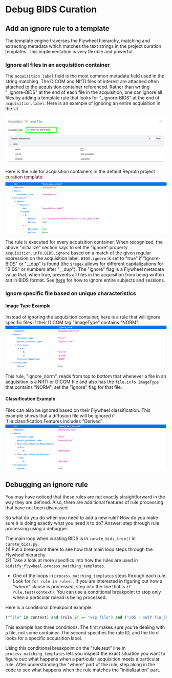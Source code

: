 # Debug BIDS Curation

## Add an ignore rule to a template

The template engine traverses the Flywheel hierarchy, matching and extracting metadata which matches the text strings in the project curation templates. This implementation is very flexible and powerful.   

### Ignore all files in an acquisition container
The `acquisition.label` field is the most common metadata field used in the string matching.  The DICOM and NIfTI files of interest are attached often attached to the acquisition container referenced. Rather than writing "_ignore-BIDS" at the end of each file in the acquisition, one can ignore all files by adding a template rule that looks for "_ignore-BIDS" at the end of `acquisition.label`. Here is an example of ignoring an entire acquisition in the UI.

![ignore_bids_acq.png](pics/add_ignore_rule/ignore_bids_acq.png)

Here is the rule for acquisition containers in the default ReproIn project curation template:
![acquisition-rule.png](pics/add_ignore_rule/acquisition-rule.png)

The rule is executed for every acquisition container.  When recognized, the above "initialize" section says to set the "ignore" property `acquisition.info.BIDS.ignore` based on a match of the given regular expression on the acquisition.label.  `BIDS.ignore` is set to "true" if "ignore-BIDS" or "__dup" is found (the `$regex` allows for different capitalizations for "BIDS" or numbers after "__dup").  The "ignore" flag is a Flywheel metadata value that, when true, prevents all files in the acquisition from being written out in BIDS format.  See [here](Ignore_ses-subj.md) for how to ignore entire subjects and sessions.

### Ignore specific file based on unique characteristics
#### Image Type Example
Instead of ignoring the acquisition container, here is a rule that will ignore specific files if their DICOM tag "ImageType" contains "NORM":
![ignore-norm.png](pics/add_ignore_rule/ignore-norm.png)

This rule, "ignore_norm", reads from top to bottom that whenever a file in an acquisition is a NIfTI or DICOM file and also has the `file.info.ImageType` that contains "NORM", set the "ignore" flag for that file.
   
#### Classification Example
Files can also be ignored based on their Flywheel classification. This example shows that a diffusion file will be ignored if `file.classification.Features includes "Derived".
![ignore-derived.png](pics/add_ignore_rule/ignore-derived.png)

## Debugging an ignore rule
You may have noticed that these rules are not exactly straightforward in the way they are defined.  Also, there are additional features of rule processing that have not been discussed.  

So what do you do when you need to add a new rule?  How do you make sure it is doing exactly what you need it to do?  Answer: step through rule processing using a debugger.

The main loop when curating BIDS is in `curate_bids_tree()` in `curate_bids.py`.  
(1) Put a breakpoint there to see how that main loop steps through the Flywheel hierarchy.  
(2) Take a look at more specifics into how the rules are used in `bidsify_flywheel.process_matching_templates`.  
- One of the loops in `process_matching_templates` steps through each rule.  Look for `for rule in rules:`.  If you are interested in figuring out how a "where" clause is processed, step into the line that is `if rule.test(context)`.  You can use a conditional breakpoint to stop only when a particular rule.id is being processed.  

Here is a conditional breakpoint example:
```python
("file" in context) and (rule.id == "wip_file") and ("205 - sWIP T1W_3D_IRCstandard32 SENSE avg" in context["acquisition"].data["label"])
```
This example has three conditions. The first makes sure you're dealing with a file, not some container.  The second specifies the rule ID, and the third looks for a specific acquisition label.  

Using this conditional breakpoint on the "rule.test" line in `process_matching_templates` lets you inspect the exact situation you want to figure out: what happens when a particular acquisition meets a particular rule.  After understanding the "where" part of the rule, step along in the code to see what happens when the rule matches the "initialization" part.